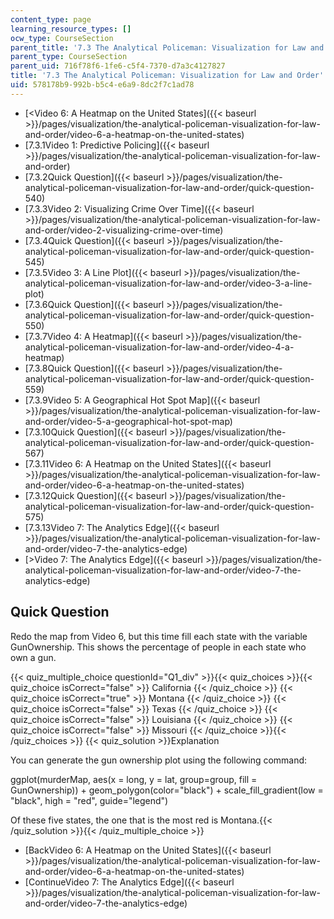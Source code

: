 ```yaml
---
content_type: page
learning_resource_types: []
ocw_type: CourseSection
parent_title: '7.3 The Analytical Policeman: Visualization for Law and Order'
parent_type: CourseSection
parent_uid: 716f78f6-1fe6-c5f4-7370-d7a3c4127827
title: '7.3 The Analytical Policeman: Visualization for Law and Order'
uid: 578178b9-992b-b5c4-e6a9-8dc2f7c1ad78
---
```


*   [\<Video 6: A Heatmap on the United States]({{< baseurl >}}/pages/visualization/the-analytical-policeman-visualization-for-law-and-order/video-6-a-heatmap-on-the-united-states)
*   [7.3.1Video 1: Predictive Policing]({{< baseurl >}}/pages/visualization/the-analytical-policeman-visualization-for-law-and-order)
*   [7.3.2Quick Question]({{< baseurl >}}/pages/visualization/the-analytical-policeman-visualization-for-law-and-order/quick-question-540)
*   [7.3.3Video 2: Visualizing Crime Over Time]({{< baseurl >}}/pages/visualization/the-analytical-policeman-visualization-for-law-and-order/video-2-visualizing-crime-over-time)
*   [7.3.4Quick Question]({{< baseurl >}}/pages/visualization/the-analytical-policeman-visualization-for-law-and-order/quick-question-545)
*   [7.3.5Video 3: A Line Plot]({{< baseurl >}}/pages/visualization/the-analytical-policeman-visualization-for-law-and-order/video-3-a-line-plot)
*   [7.3.6Quick Question]({{< baseurl >}}/pages/visualization/the-analytical-policeman-visualization-for-law-and-order/quick-question-550)
*   [7.3.7Video 4: A Heatmap]({{< baseurl >}}/pages/visualization/the-analytical-policeman-visualization-for-law-and-order/video-4-a-heatmap)
*   [7.3.8Quick Question]({{< baseurl >}}/pages/visualization/the-analytical-policeman-visualization-for-law-and-order/quick-question-559)
*   [7.3.9Video 5: A Geographical Hot Spot Map]({{< baseurl >}}/pages/visualization/the-analytical-policeman-visualization-for-law-and-order/video-5-a-geographical-hot-spot-map)
*   [7.3.10Quick Question]({{< baseurl >}}/pages/visualization/the-analytical-policeman-visualization-for-law-and-order/quick-question-567)
*   [7.3.11Video 6: A Heatmap on the United States]({{< baseurl >}}/pages/visualization/the-analytical-policeman-visualization-for-law-and-order/video-6-a-heatmap-on-the-united-states)
*   [7.3.12Quick Question]({{< baseurl >}}/pages/visualization/the-analytical-policeman-visualization-for-law-and-order/quick-question-575)
*   [7.3.13Video 7: The Analytics Edge]({{< baseurl >}}/pages/visualization/the-analytical-policeman-visualization-for-law-and-order/video-7-the-analytics-edge)
*   [\>Video 7: The Analytics Edge]({{< baseurl >}}/pages/visualization/the-analytical-policeman-visualization-for-law-and-order/video-7-the-analytics-edge)

Quick Question
--------------

Redo the map from Video 6, but this time fill each state with the variable GunOwnership. This shows the percentage of people in each state who own a gun.

{{< quiz_multiple_choice questionId="Q1_div" >}}{{< quiz_choices >}}{{< quiz_choice isCorrect="false" >}}&nbsp;California&nbsp;{{< /quiz_choice >}}
{{< quiz_choice isCorrect="true" >}}&nbsp;Montana&nbsp;{{< /quiz_choice >}}
{{< quiz_choice isCorrect="false" >}}&nbsp;Texas&nbsp;{{< /quiz_choice >}}
{{< quiz_choice isCorrect="false" >}}&nbsp;Louisiana&nbsp;{{< /quiz_choice >}}
{{< quiz_choice isCorrect="false" >}}&nbsp;Missouri&nbsp;{{< /quiz_choice >}}{{< /quiz_choices >}}
{{< quiz_solution >}}Explanation

You can generate the gun ownership plot using the following command:

ggplot(murderMap, aes(x = long, y = lat, group=group, fill = GunOwnership)) + geom\_polygon(color="black") + scale\_fill\_gradient(low = "black", high = "red", guide="legend")

Of these five states, the one that is the most red is Montana.{{< /quiz_solution >}}{{< /quiz_multiple_choice >}}

*   [BackVideo 6: A Heatmap on the United States]({{< baseurl >}}/pages/visualization/the-analytical-policeman-visualization-for-law-and-order/video-6-a-heatmap-on-the-united-states)
*   [ContinueVideo 7: The Analytics Edge]({{< baseurl >}}/pages/visualization/the-analytical-policeman-visualization-for-law-and-order/video-7-the-analytics-edge)